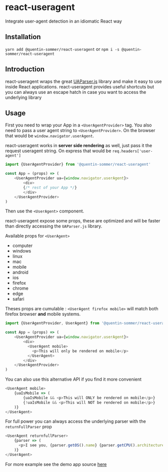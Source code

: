 # react-useragent
<!--
[![Travis][build-badge]][build]
[![npm package][npm-badge]][npm]
[![Coveralls][coveralls-badge]][coveralls]

[build-badge]: https://img.shields.io/travis/quentin-sommer/react-useragent/master.png?style=flat-square
[build]: https://travis-ci.org/quentin-sommer/react-useragent

[npm-badge]: https://img.shields.io/npm/v/npm-package.png?style=flat-square
[npm]: https://www.npmjs.org/package/npm-package

[coveralls-badge]: https://img.shields.io/coveralls/quentin-sommer/react-useragent/master.png?style=flat-square
[coveralls]: https://coveralls.io/github/quentin-sommer/react-useragent
-->

Integrate user-agent detection in an idiomatic React way

## Installation

`yarn add @quentin-sommer/react-useragent` or `npm i -s @quentin-sommer/react-useragent`

## Introduction

react-useragent wraps the great [UAParser.js](https://github.com/faisalman/ua-parser-js) library and make it easy to use inside React applications.
react-useragent provides useful shortcuts but you can always use an escape hatch in case you want to access the underlying library

## Usage

First you need to wrap your App in a `<UserAgentProvider>` tag.
You also need to pass a user agent string to `<UserAgentProvider>`. 
On the browser that would be `window.navigator.userAgent`.

react-useragent works in **server side rendering** as well, just pass it the request useragent string. On express that would be `req.headers['user-agent']`

``` js
import {UserAgentProvider} from '@quentin-sommer/react-useragent'

const App = (props) => (
    <UserAgentProvider ua={window.navigator.userAgent}>
        <div>
        {/* rest of your App */}
        </div>
    </UserAgentProvider>
)

```

Then use the `<UserAgent>` component.


react-useragent expose some props, these are optimized and will be faster than directly accessing the `UAParser.js` library.


Available props for `<UserAgent>`
* computer
* windows
* linux
* mac
* mobile
* android
* ios 
* firefox
* chrome
* edge
* safari

Theses props are cumulable : `<UserAgent firefox mobile>` will match both firefox browser **and** mobile systems.

``` js
import {UserAgentProvider, UserAgent} from '@quentin-sommer/react-useragent'

const App = (props) => (
    <UserAgentProvider ua={window.navigator.userAgent}>
        <div>
          <UserAgent mobile>
            <p>This will only be rendered on mobile</p>
          </UserAgent>
        </div>
    </UserAgentProvider>
)
```

You can also use this alternative API if you find it more convenient
``` js
<UserAgent mobile>
    {uaIsMobile => (
        {uaIsMobile && <p>This will ONLY be rendered on mobile</p>}
        {!uaIsMobile && <p>This will NOT be rendered on mobile</p>}
    )}
</UserAgent>
```

For full power you can always access the underlying parser with the `returnFullParser` prop
``` js
<UserAgent returnfullParser>
    {parser => (
      <p>I see you, {parser.getOS().name} {parser.getCPU().architecture}</p>
    )}
</UserAgent>
```

For more example see the demo app source [here](https://github.com/quentin-sommer/react-useragent/blob/master/demo/src/index.js)
